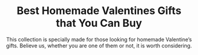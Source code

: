 ---
layout: post
title: Best Homemade Valentines Gifts that You Can Buy
subtitle: This collection is specially made for those looking for homemade Valentine’s gifts. Believe us, whether you are one of them or not, it is worth considering.
header-img: "img/post/2023/09/copied/medium_Homemade_valentines_gifts_c38cec5ed2.jpg"
header-style: text
permalink: "/homemade-valentines-gifts/"
catalog: true
tags:
  - Recipients 
  - Men
---  